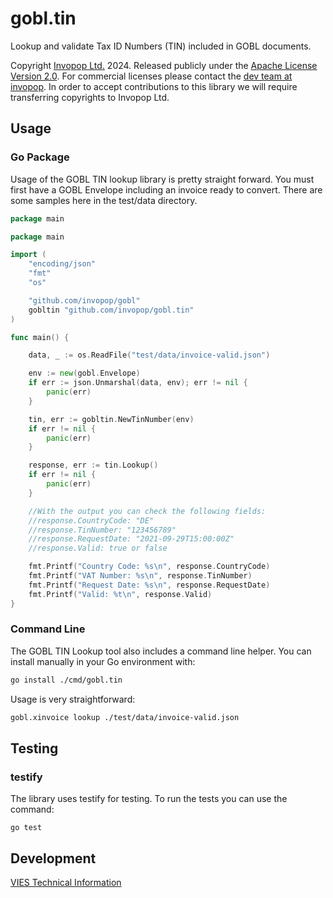 # gobl.tin

Lookup and validate Tax ID Numbers (TIN) included in GOBL documents.

Copyright [Invopop Ltd.](https://invopop.com) 2024. Released publicly under the [Apache License Version 2.0](LICENSE). For commercial licenses please contact the [dev team at invopop](mailto:dev@invopop.com). In order to accept contributions to this library we will require transferring copyrights to Invopop Ltd.

## Usage

### Go Package

Usage of the GOBL TIN lookup library is pretty straight forward. You must first have a GOBL Envelope including an invoice ready to convert. There are some samples here in the test/data directory.

```go
package main

package main

import (
	"encoding/json"
	"fmt"
	"os"

	"github.com/invopop/gobl"
	gobltin "github.com/invopop/gobl.tin"
)

func main() {

	data, _ := os.ReadFile("test/data/invoice-valid.json")

	env := new(gobl.Envelope)
	if err := json.Unmarshal(data, env); err != nil {
		panic(err)
	}

	tin, err := gobltin.NewTinNumber(env)
	if err != nil {
		panic(err)
	}

	response, err := tin.Lookup()
	if err != nil {
		panic(err)
	}

	//With the output you can check the following fields:
	//response.CountryCode: "DE"
	//response.TinNumber: "123456789"
	//response.RequestDate: "2021-09-29T15:00:00Z"
	//response.Valid: true or false

	fmt.Printf("Country Code: %s\n", response.CountryCode)
	fmt.Printf("VAT Number: %s\n", response.TinNumber)
	fmt.Printf("Request Date: %s\n", response.RequestDate)
	fmt.Printf("Valid: %t\n", response.Valid)
}
```

### Command Line

The GOBL TIN Lookup tool also includes a command line helper. You can install manually in your Go environment with:

```bash
go install ./cmd/gobl.tin
```

Usage is very straightforward:

```bash
gobl.xinvoice lookup ./test/data/invoice-valid.json
```

## Testing

### testify

The library uses testify for testing. To run the tests you can use the command:
```
go test
```

## Development

[VIES Technical Information](https://ec.europa.eu/taxation_customs/vies/#/technical-information)